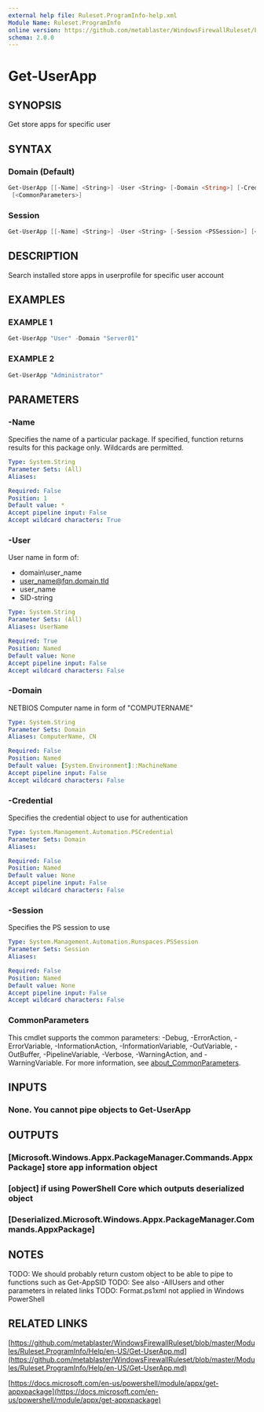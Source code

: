 ```yaml
---
external help file: Ruleset.ProgramInfo-help.xml
Module Name: Ruleset.ProgramInfo
online version: https://github.com/metablaster/WindowsFirewallRuleset/blob/master/Modules/Ruleset.ProgramInfo/Help/en-US/Get-UserApp.md
schema: 2.0.0
---
```


# Get-UserApp

## SYNOPSIS

Get store apps for specific user

## SYNTAX

### Domain (Default)

```powershell
Get-UserApp [[-Name] <String>] -User <String> [-Domain <String>] [-Credential <PSCredential>]
 [<CommonParameters>]
```

### Session

```powershell
Get-UserApp [[-Name] <String>] -User <String> [-Session <PSSession>] [<CommonParameters>]
```

## DESCRIPTION

Search installed store apps in userprofile for specific user account

## EXAMPLES

### EXAMPLE 1

```powershell
Get-UserApp "User" -Domain "Server01"
```

### EXAMPLE 2

```powershell
Get-UserApp "Administrator"
```

## PARAMETERS

### -Name

Specifies the name of a particular package.
If specified, function returns results for this package only.
Wildcards are permitted.

```yaml
Type: System.String
Parameter Sets: (All)
Aliases:

Required: False
Position: 1
Default value: *
Accept pipeline input: False
Accept wildcard characters: True
```

### -User

User name in form of:

- domain\user_name
- user_name@fqn.domain.tld
- user_name
- SID-string

```yaml
Type: System.String
Parameter Sets: (All)
Aliases: UserName

Required: True
Position: Named
Default value: None
Accept pipeline input: False
Accept wildcard characters: False
```

### -Domain

NETBIOS Computer name in form of "COMPUTERNAME"

```yaml
Type: System.String
Parameter Sets: Domain
Aliases: ComputerName, CN

Required: False
Position: Named
Default value: [System.Environment]::MachineName
Accept pipeline input: False
Accept wildcard characters: False
```

### -Credential

Specifies the credential object to use for authentication

```yaml
Type: System.Management.Automation.PSCredential
Parameter Sets: Domain
Aliases:

Required: False
Position: Named
Default value: None
Accept pipeline input: False
Accept wildcard characters: False
```

### -Session

Specifies the PS session to use

```yaml
Type: System.Management.Automation.Runspaces.PSSession
Parameter Sets: Session
Aliases:

Required: False
Position: Named
Default value: None
Accept pipeline input: False
Accept wildcard characters: False
```

### CommonParameters

This cmdlet supports the common parameters: -Debug, -ErrorAction, -ErrorVariable, -InformationAction, -InformationVariable, -OutVariable, -OutBuffer, -PipelineVariable, -Verbose, -WarningAction, and -WarningVariable. For more information, see [about_CommonParameters](http://go.microsoft.com/fwlink/?LinkID=113216).

## INPUTS

### None. You cannot pipe objects to Get-UserApp

## OUTPUTS

### [Microsoft.Windows.Appx.PackageManager.Commands.AppxPackage] store app information object

### [object] if using PowerShell Core which outputs deserialized object

### [Deserialized.Microsoft.Windows.Appx.PackageManager.Commands.AppxPackage]

## NOTES

TODO: We should probably return custom object to be able to pipe to functions such as Get-AppSID
TODO: See also -AllUsers and other parameters in related links
TODO: Format.ps1xml not applied in Windows PowerShell

## RELATED LINKS

[https://github.com/metablaster/WindowsFirewallRuleset/blob/master/Modules/Ruleset.ProgramInfo/Help/en-US/Get-UserApp.md](https://github.com/metablaster/WindowsFirewallRuleset/blob/master/Modules/Ruleset.ProgramInfo/Help/en-US/Get-UserApp.md)

[https://docs.microsoft.com/en-us/powershell/module/appx/get-appxpackage](https://docs.microsoft.com/en-us/powershell/module/appx/get-appxpackage)
